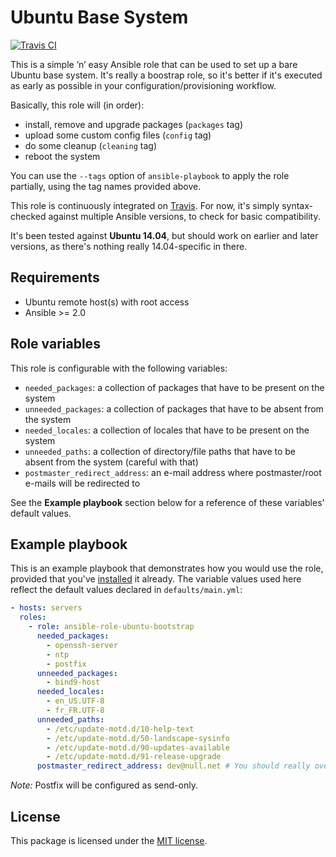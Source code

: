 # Ubuntu Base System

[![Travis CI](https://img.shields.io/travis/rust-lang/rust.svg)](https://travis-ci.org/fabschurt/ansible-role-ubuntu-bootstrap)

This is a simple ’n’ easy Ansible role that can be used to set up a bare Ubuntu
base system. It's really a boostrap role, so it's better if it's executed as
early as possible in your configuration/provisioning workflow.

Basically, this role will (in order):

* install, remove and upgrade packages (`packages` tag)
* upload some custom config files (`config` tag)
* do some cleanup (`cleaning` tag)
* reboot the system

You can use the `--tags` option of `ansible-playbook` to apply the role partially,
using the tag names provided above.

This role is continuously integrated on [Travis](https://travis-ci.org/fabschurt/ansible-role-ubuntu-bootstrap).
For now, it's simply syntax-checked against multiple Ansible versions, to check
for basic compatibility.

It's been tested against **Ubuntu 14.04**, but should work on earlier and later
versions, as there's nothing really 14.04-specific in there.

## Requirements

* Ubuntu remote host(s) with root access
* Ansible >= 2.0

## Role variables

This role is configurable with the following variables:

* `needed_packages`: a collection of packages that have to be present on the system
* `unneeded_packages`: a collection of packages that have to be absent from the system
* `needed_locales`: a collection of locales that have to be present on the system
* `unneeded_paths`: a collection of directory/file paths that have to be absent
  from the system (careful with that)
* `postmaster_redirect_address`: an e-mail address where postmaster/root e-mails
  will be redirected to

See the **Example playbook** section below for a reference of these variables'
default values.

## Example playbook

This is an example playbook that demonstrates how you would use the role, provided
that you've [installed](https://galaxy.ansible.com/intro#download) it already.
The variable values used here reflect the default values declared in `defaults/main.yml`:

```yaml
- hosts: servers
  roles:
    - role: ansible-role-ubuntu-bootstrap
      needed_packages:
        - openssh-server
        - ntp
        - postfix
      unneeded_packages:
        - bind9-host
      needed_locales:
        - en_US.UTF-8
        - fr_FR.UTF-8
      unneeded_paths:
        - /etc/update-motd.d/10-help-text
        - /etc/update-motd.d/50-landscape-sysinfo
        - /etc/update-motd.d/90-updates-available
        - /etc/update-motd.d/91-release-upgrade
      postmaster_redirect_address: dev@null.net # You should really override this one
```

*Note:* Postfix will be configured as send-only.

## License

This package is licensed under the [MIT license](https://opensource.org/licenses/MIT).
